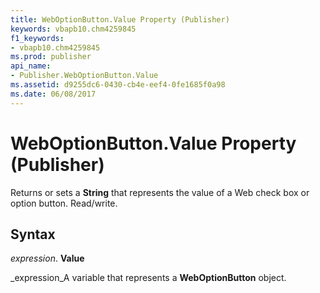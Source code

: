 ```yaml
---
title: WebOptionButton.Value Property (Publisher)
keywords: vbapb10.chm4259845
f1_keywords:
- vbapb10.chm4259845
ms.prod: publisher
api_name:
- Publisher.WebOptionButton.Value
ms.assetid: d9255dc6-0430-cb4e-eef4-0fe1685f0a98
ms.date: 06/08/2017
---
```



# WebOptionButton.Value Property (Publisher)

Returns or sets a **String** that represents the value of a Web check box or option button. Read/write.


## Syntax

 _expression_. **Value**

 _expression_A variable that represents a **WebOptionButton** object.


